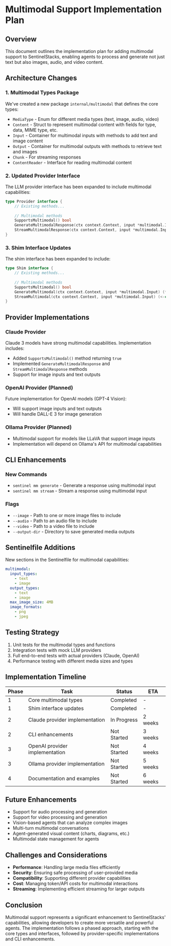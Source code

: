 # Multimodal Support Implementation Plan

## Overview

This document outlines the implementation plan for adding multimodal support to SentinelStacks, enabling agents to process and generate not just text but also images, audio, and video content.

## Architecture Changes

### 1. Multimodal Types Package

We've created a new package `internal/multimodal` that defines the core types:

- `MediaType` - Enum for different media types (text, image, audio, video)
- `Content` - Struct to represent multimodal content with fields for type, data, MIME type, etc.
- `Input` - Container for multimodal inputs with methods to add text and image content
- `Output` - Container for multimodal outputs with methods to retrieve text and images
- `Chunk` - For streaming responses
- `ContentReader` - Interface for reading multimodal content

### 2. Updated Provider Interface

The LLM provider interface has been expanded to include multimodal capabilities:

```go
type Provider interface {
    // Existing methods...
    
    // Multimodal methods
    SupportsMultimodal() bool
    GenerateMultimodalResponse(ctx context.Context, input *multimodal.Input, params map[string]interface{}) (*multimodal.Output, error)
    StreamMultimodalResponse(ctx context.Context, input *multimodal.Input, params map[string]interface{}) (<-chan *multimodal.Chunk, error)
}
```

### 3. Shim Interface Updates

The shim interface has been expanded to include:

```go
type Shim interface {
    // Existing methods...
    
    // Multimodal methods
    SupportsMultimodal() bool
    GenerateMultimodal(ctx context.Context, input *multimodal.Input) (*multimodal.Output, error)
    StreamMultimodal(ctx context.Context, input *multimodal.Input) (<-chan *multimodal.Chunk, error)
}
```

## Provider Implementations

### Claude Provider

Claude 3 models have strong multimodal capabilities. Implementation includes:

- Added `SupportsMultimodal()` method returning `true`
- Implemented `GenerateMultimodalResponse` and `StreamMultimodalResponse` methods
- Support for image inputs and text outputs

### OpenAI Provider (Planned)

Future implementation for OpenAI models (GPT-4 Vision):

- Will support image inputs and text outputs
- Will handle DALL-E 3 for image generation

### Ollama Provider (Planned)

- Multimodal support for models like LLaVA that support image inputs
- Implementation will depend on Ollama's API for multimodal capabilities

## CLI Enhancements

### New Commands

- `sentinel mm generate` - Generate a response using multimodal input
- `sentinel mm stream` - Stream a response using multimodal input

### Flags

- `--image` - Path to one or more image files to include
- `--audio` - Path to an audio file to include
- `--video` - Path to a video file to include
- `--output-dir` - Directory to save generated media outputs

## Sentinelfile Additions

New sections in the Sentinelfile for multimodal capabilities:

```yaml
multimodal:
  input_types:
    - text
    - image
  output_types:
    - text
    - image
  max_image_size: 4MB
  image_formats:
    - png
    - jpeg
```

## Testing Strategy

1. Unit tests for the multimodal types and functions
2. Integration tests with mock LLM providers
3. Full end-to-end tests with actual providers (Claude, OpenAI)
4. Performance testing with different media sizes and types

## Implementation Timeline

| Phase | Task | Status | ETA |
|-------|------|--------|-----|
| 1 | Core multimodal types | Completed | - |
| 1 | Shim interface updates | Completed | - |
| 2 | Claude provider implementation | In Progress | 2 weeks |
| 2 | CLI enhancements | Not Started | 3 weeks |
| 3 | OpenAI provider implementation | Not Started | 4 weeks |
| 3 | Ollama provider implementation | Not Started | 5 weeks |
| 4 | Documentation and examples | Not Started | 6 weeks |

## Future Enhancements

- Support for audio processing and generation
- Support for video processing and generation
- Vision-based agents that can analyze complex images
- Multi-turn multimodal conversations
- Agent-generated visual content (charts, diagrams, etc.)
- Multimodal state management for agents

## Challenges and Considerations

- **Performance**: Handling large media files efficiently
- **Security**: Ensuring safe processing of user-provided media
- **Compatibility**: Supporting different provider capabilities
- **Cost**: Managing token/API costs for multimodal interactions
- **Streaming**: Implementing efficient streaming for larger outputs

## Conclusion

Multimodal support represents a significant enhancement to SentinelStacks' capabilities, allowing developers to create more versatile and powerful agents. The implementation follows a phased approach, starting with the core types and interfaces, followed by provider-specific implementations and CLI enhancements. 